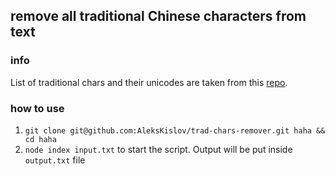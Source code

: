 ## remove all traditional Chinese characters from text

### info

List of traditional chars and their unicodes are taken from this [repo](https://github.com/unicode-org/unihan-database/blob/main/kSimplifiedVariant.txt).

### how to use

1. `git clone git@github.com:AleksKislov/trad-chars-remover.git haha && cd haha`
2. `node index input.txt` to start the script. Output will be put inside `output.txt` file
